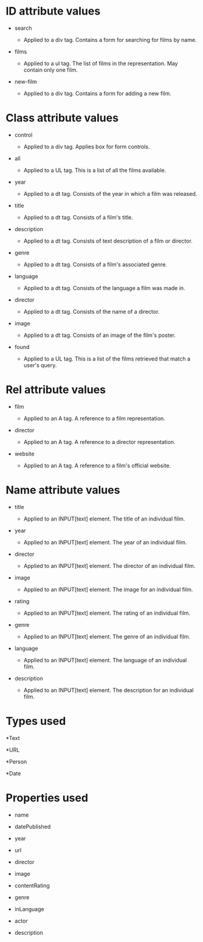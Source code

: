 # ID attribute values

* search
    * Applied to a div tag. Contains a form for searching for films by name.

* films
	* Applied to a ul tag. The list of films in the representation. May contain only one film.

* new-film
	* Applied to a div tag. Contains a form for adding a new film.

# Class attribute values

* control
	* Applied to a div tag. Applies box for form controls.

* all
	* Applied to a UL tag. This is a list of all the films available.

* year
	* Applied to a dt tag. Consists of the year in which a film was released.

* title
	* Applied to a dt tag. Consists of a film's title.

* description
	* Applied to a dt tag. Consists of text description of a film or director.

* genre
	* Applied to a dt tag. Consists of a film's associated genre.

* language
	* Applied to a dt tag. Consists of the language a film was made in.

* director
	* Applied to a dt tag. Consists of the name of a director.

* image
	* Applied to a dt tag. Consists of an image of the film's poster.

* found
	* Applied to a UL tag. This is a list of the films retrieved that match a user's query.

# Rel attribute values

* film
	* Applied to an A tag. A reference to a film representation.

* director
	* Applied to an A tag. A reference to a director representation.

* website
	* Applied to an A tag. A reference to a film's official website.

# Name attribute values

* title
	* Applied to an INPUT[text] element. The title of an individual film.

* year
	* Applied to an INPUT[text] element. The year of an individual film.

* director
	* Applied to an INPUT[text] element. The director of an individual film.

* image
	* Applied to an INPUT[text] element. The image for an individual film.

* rating
	* Applied to an INPUT[text] element. The rating of an individual film.

* genre
	* Applied to an INPUT[text] element. The genre of an individual film.

* language
	* Applied to an INPUT[text] element. The language of an individual film.

* description
	* Applied to an INPUT[text] element. The description for an individual film.

# Types used

*Text

*URL

*Person

*Date

# Properties used

* name

* datePublished

* year

* url

* director

* image

* contentRating

* genre

* inLanguage

* actor

* description